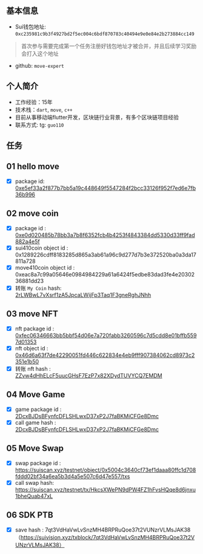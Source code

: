 ## 基本信息
- Sui钱包地址: `0xc235981c9b3f4927bd2f5ec004c6bdf870783c40494e9e0e84e2b273884cc149`
> 首次参与需要完成第一个任务注册好钱包地址才被合并，并且后续学习奖励会打入这个地址
- github: `move-expert`

## 个人简介
- 工作经验：15年
- 技术栈：`dart`, `move`, `c++`
- 目前从事移动端flutter开发，区块链行业背景，有多个区块链项目经验
- 联系方式: tg: `guo110` 

## 任务

##   01 hello move  
- [x] package id: [0xe5ef33a2f877b7bb5a19c448649f5547284f2bcc33126f952f7ed6e7fb36b996](https://testnet.suivision.xyz/package/0xe5ef33a2f877b7bb5a19c448649f5547284f2bcc33126f952f7ed6e7fb36b996?tab=Code)

##   02 move coin
- [x] package id : [0xe0d020485b78bb3a7b8f6352fcb4b4253f4843384dd5330d33ff9fad882a4e5f](https://testnet.suivision.xyz/package/0xe0d020485b78bb3a7b8f6352fcb4b4253f4843384dd5330d33ff9fad882a4e5f)
- [x] sui410coin object id : 0x1289226cdff8183285d865a3ab61a96c9d277d7b3e372520ba0a3da17811a728
- [x] move410coin object id : 0xeac8a7c99a05646e0984984229a61a6424f5edbe83dad3fe4e2030236881dd23
- [x] 转账 `My Coin` hash: [2rLWBwL7vXsrf1zA5JpcaLWijFp3Taq1F3gneRghJNhh](https://testnet.suivision.xyz/txblock/2rLWBwL7vXsrf1zA5JpcaLWijFp3Taq1F3gneRghJNhh)

##   03 move NFT
- [x] nft package id : [0xfec06346663bb5bbf54d06e7a720fabb3260596c7d5cdd8e01bffb5597d01353](https://testnet.suivision.xyz/package/0xfec06346663bb5bbf54d06e7a720fabb3260596c7d5cdd8e01bffb5597d01353)
- [x] nft object id : [0x46d6a63f7de42290051fd446c622834e4eb9fff907384062cd8973c2351e1b50](https://testnet.suivision.xyz/object/0x46d6a63f7de42290051fd446c622834e4eb9fff907384062cd8973c2351e1b50)
- [x] 转账 nft hash : [ZZvw4dHhELcF5uucGHsF7EzP7x82XDydTUVYCQ7EMDM](https://testnet.suivision.xyz/txblock/ZZvw4dHhELcF5uucGHsF7EzP7x82XDydTUVYCQ7EMDM)

##   04 Move Game
- [x] game package id : [2DcxBJDsBFynfcDFLSHLwxD37xP2J7faBKMiCFGe8Dmc](https://testnet.suivision.xyz/txblock/2DcxBJDsBFynfcDFLSHLwxD37xP2J7faBKMiCFGe8Dmc)
- [x] call game hash : [2DcxBJDsBFynfcDFLSHLwxD37xP2J7faBKMiCFGe8Dmc](https://testnet.suivision.xyz/txblock/2DcxBJDsBFynfcDFLSHLwxD37xP2J7faBKMiCFGe8Dmc?tab=Events)

##   05 Move Swap
- [x] swap package id : 
https://suiscan.xyz/testnet/object/0x5004c3640cf73ef1daaa80ffc1d708fddd02bf34a6ea5b3d4a5e507c6d47e557/txs
- [x] call swap hash:
https://suiscan.xyz/testnet/tx/HkcsXWePN9dPW4FZ1hFvsHQqe8d6jnxu1bheQuab47xL

##   06 SDK PTB
- [x] save hash : 7qt3VdHaVwLvSnzMH4BRPRuQoe37t2VUNzrVLMsJAK38
（https://suivision.xyz/txblock/7qt3VdHaVwLvSnzMH4BRPRuQoe37t2VUNzrVLMsJAK38）
